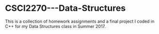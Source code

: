 # CSCI2270---Data-Structures

This is a collection of homework assignments and a final project I coded in C++ for my Data Structures class in Summer 2017.